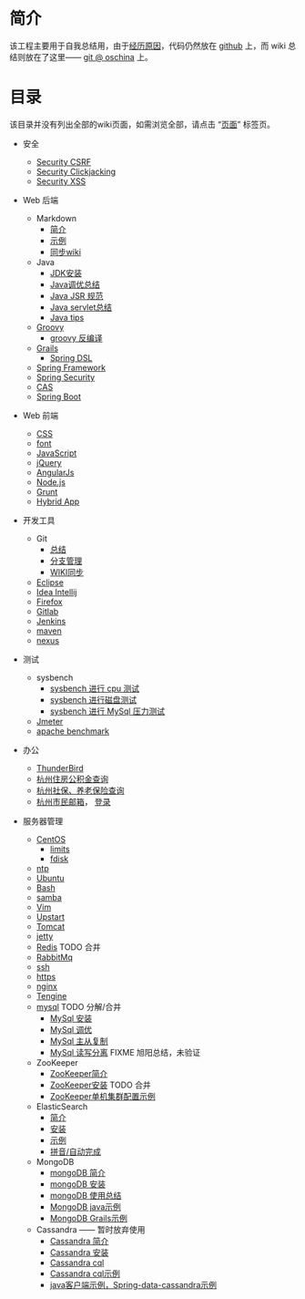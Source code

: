 # 简介
该工程主要用于自我总结用，由于[经历原因](introduction)，代码仍然放在 [github](https://github.com/btpka3/btpka3.github.com) 上，而 wiki 总结则放在了这里—— [git @ oschina](http://git.oschina.net/btpka3/btpka3/wikis/home) 上。

# 目录

该目录并没有列出全部的wiki页面，如需浏览全部，请点击 “[页面](pages)” 标签页。   

* 安全
    * [Security CSRF](security-csrf)
    * [Security Clickjacking](security-clickjacking)
    * [Security XSS](security-xss)

* Web 后端
    * Markdown
        * [简介](md-intro)
        * [示例](md-demo)
        * [同步wiki](md-sync)
    * Java
        * [JDK安装](java-jdk-install)
        * [Java调优总结](java-tuning)
        * [Java JSR 规范](java-jsr)
        * [Java servlet总结](java-servlet)
        * [Java tips](java-tips)
    * [Groovy](groovy)
        * [groovy 反编译](groovy-decompile)
    * [Grails](grails)
        * [Spring DSL](grails-spring-dsl)
    * [Spring Framework](spring-framework)
    * [Spring Security](spring-security)
    * [CAS](cas-intro)
    * [Spring Boot](spring-boot)
* Web 前端
    * [CSS](css)
    * [font](font)
    * [JavaScript](js)
    * [jQuery](http://jquery.com/)
    * [AngularJs](angularjs )
    * [Node.js](nodejs)
    * [Grunt](grunt)
    * [Hybrid App](hybird-app)

* 开发工具
    * Git
        * [总结](git)
        * [分支管理](git-branch)
        * [WIKI同步](git-sync)
    * [Eclipse](eclipse)
    * [Idea Intellij](idea-intellij)
    * [Firefox](firefox)
    * [Gitlab](gitlab)
    * [Jenkins](jenkins)
    * [maven](maven)
    * [nexus](nexus)

* 测试
    * sysbench
        * [sysbench 进行 cpu 测试](sysbench-cpu)
        * [sysbench 进行磁盘测试](sysbench-fileio)
        * [sysbench 进行 MySql 压力测试](sysbench-mysql)
    * [Jmeter](jmeter)
    * [apache benchmark](ab) 

* 办公
    * [ThunderBird](thunderbird)
    * [杭州住房公积金查询](http://www.hzgjj.gov.cn:8080/WebAccounts/pages/per/login.jsp)
    * [杭州社保、养老保险查询](http://www.zjhz.lss.gov.cn/html/wsbs/denglu.html)
    * [杭州市民邮箱](http://www.hangzhou.gov.cn/main/zwdt/ztzj/smyx/)， [登录](http://mail.hz.gov.cn/)

* 服务器管理
    * [CentOS](centos-base-setup)
        * [limits](centos-limits)
        * [fdisk](fdisk)
    * [ntp](ntp)
    * [Ubuntu](ubuntu)
    * [Bash](bash)
    * [samba](samba)
    * [Vim](vim)
    * [Upstart](upstart)
    * [Tomcat](tomcat)
    * [jetty](jetty)
    * [Redis](redis)               TODO 合并
    * [RabbitMq](rabbitmq)
    * [ssh](ssh)
    * [https](https)
    * [nginx](nginx)
    * [Tengine](tengine)
    * [mysql](MySql) TODO 分解/合并
        * [MySql 安装](mysql-install)
        * [MySql 调优](mysql-tuning)
        * [MySql 主从复制](mysql-replication)
        * [MySql 读写分离](mysql-rw-splitting) FIXME 旭阳总结，未验证
    * ZooKeeper
        * [ZooKeeper简介](zk-intro)
        * [ZooKeeper安装](zk-install)   TODO 合并
        * [ZooKeeper单机集群配置示例](zk-cluster-demo)
    * ElasticSearch
        * [简介](es-intro)
        * [安装](es-install)
        * [示例](es-search)
        * [拼音/自动完成](es-pinyin)
    * MongoDB
        * [mongoDB 简介](mongo-intro)
        * [mongoDB 安装](mongo-install)
        * [mongoDB 使用总结](mongo)
        * [MongoDB java示例](mongo-java-demo)
        * [MongoDB Grails示例](https://github.com/btpka3/btpka3.github.com/tree/master/grails/my-mongo)
    * Cassandra  —— 暂时放弃使用
        * [Cassandra 简介](cassandra-intro)
        * [Cassandra 安装](cassandra-install)
        * [Cassandra cql](cassandra-cql)
        * [Cassandra cql示例](cassandra-cql-demo)
        * [java客户端示例，Spring-data-cassandra示例](https://github.com/btpka3/btpka3.github.com/tree/master/java/first-cassandra)
